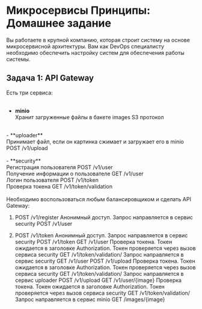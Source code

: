 
# Микросервисы Принципы: Домашнее задание

Вы работаете в крупной компанию, которая строит систему на основе микросервисной архитектуры.
Вам как DevOps специалисту необходимо обеспечить настройку систем для обеспечения работы системы.


## Задача 1: API Gateway

Есть три сервиса: <br/>
<br/>
- **minio** <br/>
  Хранит загруженные файлы в бакете images
  S3 протокол
<br/>
- **uploader** <br/>
  Принимает файл, если он картинка сжимает и загружает его в minio <br/>
  POST /v1/upload <br/>
<br/>
- **security** <br/>
  Регистрация пользователя POST /v1/user <br/>
  Получение информации о пользователе GET /v1/user <br/>
  Логин пользователя POST /v1/token <br/>
  Проверка токена GET /v1/token/validation <br/>
<br/>
Необходимо воспользоваться любым балансировщиком и сделать API Gateway:

1. POST /v1/register
  Анонимный доступ.
  Запрос направляется в сервис security POST /v1/user

2. POST /v1/token
  Анонимный доступ.
Запрос направляется в сервис security POST /v1/token
GET /v1/user
Проверка токена. Токен ожидается в заголовке Authorization. Токен проверяется через вызов сервиса security GET /v1/token/validation/
Запрос направляется в сервис security GET /v1/user
POST /v1/upload
Проверка токена. Токен ожидается в заголовке Authorization. Токен проверяется через вызов сервиса security GET /v1/token/validation/
Запрос направляется в сервис uploader POST /v1/upload
GET /v1/user/{image}
Проверка токена. Токен ожидается в заголовке Authorization. Токен проверяется через вызов сервиса security GET /v1/token/validation/
Запрос направляется в сервис minio  GET /images/{image}

